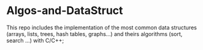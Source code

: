 # Algos-and-DataStruct
This repo includes the implementation of the most common data structures (arrays, lists, trees, hash tables, graphs...) and theirs algorithms (sort, search ...)
with C/C++;
